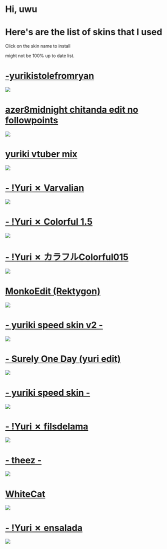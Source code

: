 # Hi, uwu
# Here's are the list of skins that I used
Click on the skin name to install

might not be 100% up to date list.
# [-yurikistolefromryan](https://www.mediafire.com/file/y30dpe3spuvbcbq/-+yurikistolefromryan.osk/file)
![](https://i.imgur.com/eXSWrtG.jpeg)
# [azer8midnight chitanda edit no followpoints](http://www.mediafire.com/file/nn9gwk1bk1ejnsy/azer8midnight+chitanda+edit.osk)
![](https://osu.ppy.sh/ss/11966641)
# [yuriki vtuber mix](https://yurikiosu.s-ul.eu/qDhF1GGv)
![](https://i.imgur.com/sfNca58.jpeg)
# [- !Yuri ✗ Varvalian](https://www.dropbox.com/s/14q5uw4z25bmfsf/-%20%21Yuri%20%E2%9C%97%20Varvalian.osk?dl=0)
![](https://i.imgur.com/T3skXCM.jpeg)
# [- !Yuri ✗ Colorful 1.5](https://www.dropbox.com/s/abt4zqagiog3cb4/-%20%21Yuri%20%E2%9C%97%20Colorful%201.5.osk?dl=0)
![](https://osu.ppy.sh/ss/16708081/cc52)
# [- !Yuri ✗ カラフルColorful015](https://www.dropbox.com/s/s50fy7l6o2xlcaj/-%20!Yuri%20✗%20カラフルColorful015.osk?dl=0)
![](https://i.imgur.com/ArxUsTv.jpeg)
# [MonkoEdit (Rektygon)](https://www.dropbox.com/s/yuie5cfbliorupp/MonkoEdit.osk?dl=0)
![](https://i.imgur.com/w7yn7GT.png)
# [- yuriki speed skin v2 - ](https://www.dropbox.com/s/g1wq6w6jjh2n5th/-%20yuriki%20speed%20skin%20v2%20-.osk?dl=0)
![](https://i.imgur.com/RDw2zfo.jpg)
# [-    Surely One Day (yuri edit)](https://www.dropbox.com/s/0utucqoor1k3l7i/-%20%20%20%20Surely%20One%20Day%20%28yuri%20edit%29.osk?dl=0)
![](https://i.imgur.com/a95sYMw.jpg)
# [- yuriki speed skin - ](https://www.dropbox.com/s/9b15ols14g2v6tf/-%20yuriki%20speed%20skin%20-.osk?dl=0)
![](https://i.imgur.com/ia88ZJV.jpg)
# [- !Yuri ✗ filsdelama](https://www.dropbox.com/s/6gyhymaaq01n6fx/-%20%21Yuri%20%E2%9C%97%20filsdelama.osk?dl=0)
![](https://i.imgur.com/1OU5iSJ.jpeg)
# [- theez -](https://theez.s-ul.eu/zHf87Cod)
![](https://i.imgur.com/yxbDpgS.jpg)
# [WhiteCat](http://ck1t.ru/s-1107)
![](https://i.imgur.com/GRIuB0s.jpg)
# [- !Yuri ✗ ensalada](https://s.put.re/6P1296CQ.osk)
![](https://imgur.com/g9pZ7Sj.png)

